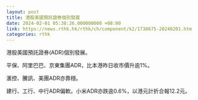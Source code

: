 ```yaml
---
layout: post
title: 港股美國預託證券個別發展
date: 2024-02-01 05:38:26.000000000 +08:00
link: https://news.rthk.hk/rthk/ch/component/k2/1738675-20240201.htm
categories: rthk
---
```


港股美國預託證券(ADR)個別發展。

平保、阿里巴巴、京東集團ADR，比本港昨日收市價升逾1%。

滙控、騰訊、美團ADR亦靠穩。

建行、工行、中行ADR偏軟。小米ADR亦跌逾0.6%，以港元計折合報12.2元。
